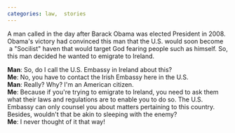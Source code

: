 ```yaml
---
categories: law,  stories
---
```


<p>A man called in the day after Barack Obama was elected President in 2008. Obama's victory had convinced this man that the U.S. would soon become &nbsp;a "Socilist" haven that would target God fearing people such as himself. So, this man decided he wanted to emigrate to Ireland.</p>

**Man**: So, do I call the U.S. Embassy in Ireland about this?<br />
**Me**: No, you have to contact the Irish Embassy here in the U.S.<br />
**Man**: Really? Why? I'm an American citizen.<br />
**Me**: Because if you're trying to emigrate to Ireland, you need to ask them what their laws and regulations are to enable you to do so. The U.S. Embassy can only counsel you about matters pertaining to this country. Besides, wouldn't that be akin to sleeping with the enemy?<br />
**Me**: I never thought of it that way!</p>